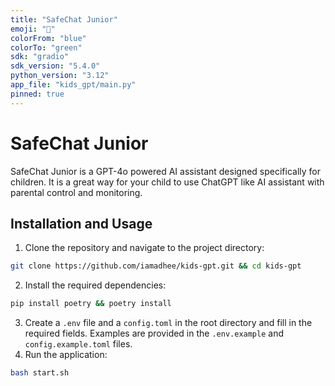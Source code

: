 ```yaml
---
title: "SafeChat Junior"
emoji: "🧸"
colorFrom: "blue"
colorTo: "green"
sdk: "gradio"
sdk_version: "5.4.0"
python_version: "3.12"
app_file: "kids_gpt/main.py"
pinned: true
---
```


# SafeChat Junior

SafeChat Junior is a GPT-4o powered AI assistant designed specifically for children. It is a great way for your child to use ChatGPT like AI assistant with parental control and monitoring.

## Installation and Usage

1. Clone the repository and navigate to the project directory:
```bash
git clone https://github.com/iamadhee/kids-gpt.git && cd kids-gpt
```
2. Install the required dependencies:
```bash
pip install poetry && poetry install 
```
3. Create a `.env` file and a `config.toml` in the root directory and fill in the required fields. Examples are provided in the `.env.example` and `config.example.toml` files.
4. Run the application:
```bash
bash start.sh
```

